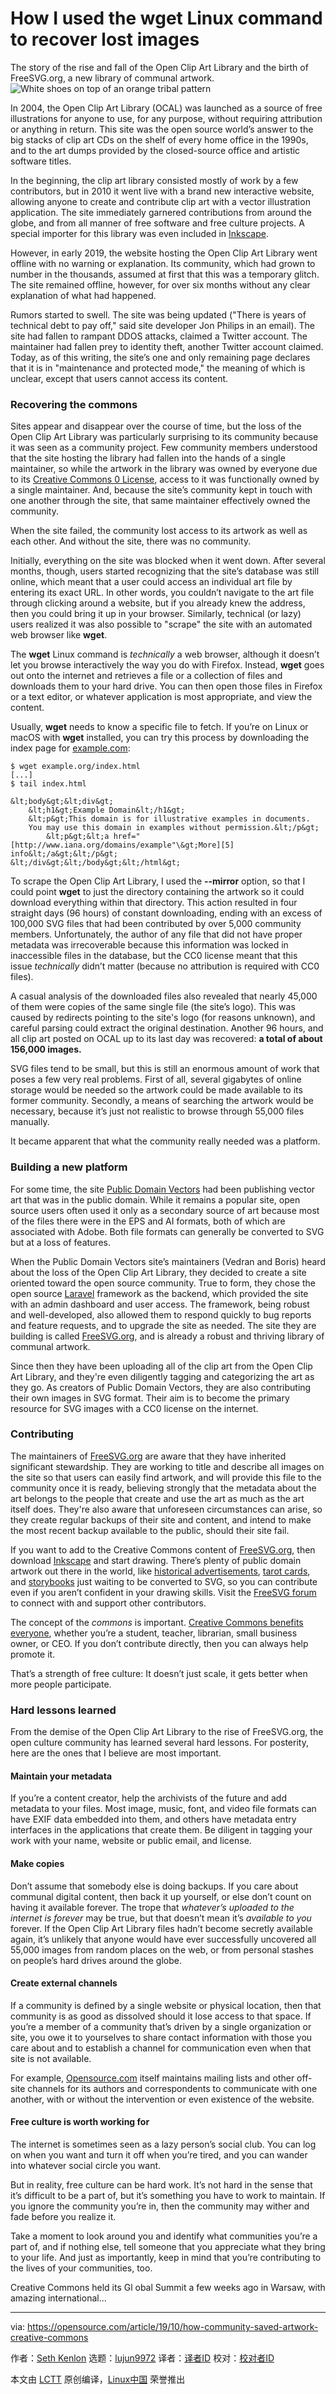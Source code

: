 [#]: collector: (lujun9972)
[#]: translator: (wxy)
[#]: reviewer: ( )
[#]: publisher: ( )
[#]: url: ( )
[#]: subject: (How I used the wget Linux command to recover lost images)
[#]: via: (https://opensource.com/article/19/10/how-community-saved-artwork-creative-commons)
[#]: author: (Seth Kenlon https://opensource.com/users/seth)

How I used the wget Linux command to recover lost images
======
The story of the rise and fall of the Open Clip Art Library and the
birth of FreeSVG.org, a new library of communal artwork.
![White shoes on top of an orange tribal pattern][1]

In 2004, the Open Clip Art Library (OCAL) was launched as a source of free illustrations for anyone to use, for any purpose, without requiring attribution or anything in return. This site was the open source world’s answer to the big stacks of clip art CDs on the shelf of every home office in the 1990s, and to the art dumps provided by the closed-source office and artistic software titles.

In the beginning, the clip art library consisted mostly of work by a few contributors, but in 2010 it went live with a brand new interactive website, allowing anyone to create and contribute clip art with a vector illustration application. The site immediately garnered contributions from around the globe, and from all manner of free software and free culture projects. A special importer for this library was even included in [Inkscape][2].

However, in early 2019, the website hosting the Open Clip Art Library went offline with no warning or explanation. Its community, which had grown to number in the thousands, assumed at first that this was a temporary glitch. The site remained offline, however, for over six months without any clear explanation of what had happened.

Rumors started to swell. The site was being updated ("There is years of technical debt to pay off," said site developer Jon Philips in an email). The site had fallen to rampant DDOS attacks, claimed a Twitter account. The maintainer had fallen prey to identity theft, another Twitter account claimed. Today, as of this writing, the site’s one and only remaining page declares that it is in "maintenance and protected mode," the meaning of which is unclear, except that users cannot access its content.

### Recovering the commons

Sites appear and disappear over the course of time, but the loss of the Open Clip Art Library was particularly surprising to its community because it was seen as a community project. Few community members understood that the site hosting the library had fallen into the hands of a single maintainer, so while the artwork in the library was owned by everyone due to its [Creative Commons 0 License][3], access to it was functionally owned by a single maintainer. And, because the site’s community kept in touch with one another through the site, that same maintainer effectively owned the community.

When the site failed, the community lost access to its artwork as well as each other. And without the site, there was no community.

Initially, everything on the site was blocked when it went down. After several months, though, users started recognizing that the site’s database was still online, which meant that a user could access an individual art file by entering its exact URL. In other words, you couldn’t navigate to the art file through clicking around a website, but if you already knew the address, then you could bring it up in your browser. Similarly, technical (or lazy) users realized it was also possible to "scrape" the site with an automated web browser like **wget**.

The **wget** Linux command is _technically_ a web browser, although it doesn’t let you browse interactively the way you do with Firefox. Instead, **wget** goes out onto the internet and retrieves a file or a collection of files and downloads them to your hard drive. You can then open those files in Firefox or a text editor, or whatever application is most appropriate, and view the content.

Usually, **wget** needs to know a specific file to fetch. If you’re on Linux or macOS with **wget** installed, you can try this process by downloading the index page for [example.com][4]:


```
$ wget example.org/index.html
[...]
$ tail index.html

&lt;body&gt;&lt;div&gt;
    &lt;h1&gt;Example Domain&lt;/h1&gt;
    &lt;p&gt;This domain is for illustrative examples in documents.
    You may use this domain in examples without permission.&lt;/p&gt;
        &lt;p&gt;&lt;a href="[http://www.iana.org/domains/example"\&gt;More][5] info&lt;/a&gt;&lt;/p&gt;
&lt;/div&gt;&lt;/body&gt;&lt;/html&gt;
```

To scrape the Open Clip Art Library, I used the **\--mirror** option, so that I could point **wget** to just the directory containing the artwork so it could download everything within that directory. This action resulted in four straight days (96 hours) of constant downloading, ending with an excess of 100,000 SVG files that had been contributed by over 5,000 community members. Unfortunately, the author of any file that did not have proper metadata was irrecoverable because this information was locked in inaccessible files in the database, but the CC0 license meant that this issue _technically_ didn’t matter (because no attribution is required with CC0 files).

A casual analysis of the downloaded files also revealed that nearly 45,000 of them were copies of the same single file (the site’s logo). This was caused by redirects pointing to the site's logo (for reasons unknown), and careful parsing could extract the original destination. Another 96 hours, and all clip art posted on OCAL up to its last day was recovered: **a total of about 156,000 images.**

SVG files tend to be small, but this is still an enormous amount of work that poses a few very real problems. First of all, several gigabytes of online storage would be needed so the artwork could be made available to its former community. Secondly, a means of searching the artwork would be necessary, because it’s just not realistic to browse through 55,000 files manually.

It became apparent that what the community really needed was a platform.

### Building a new platform

For some time, the site [Public Domain Vectors][6] had been publishing vector art that was in the public domain. While it remains a popular site, open source users often used it only as a secondary source of art because most of the files there were in the EPS and AI formats, both of which are associated with Adobe. Both file formats can generally be converted to SVG but at a loss of features.

When the Public Domain Vectors site’s maintainers (Vedran and Boris) heard about the loss of the Open Clip Art Library, they decided to create a site oriented toward the open source community. True to form, they chose the open source [Laravel][7] framework as the backend, which provided the site with an admin dashboard and user access. The framework, being robust and well-developed, also allowed them to respond quickly to bug reports and feature requests, and to upgrade the site as needed. The site they are building is called [FreeSVG.org][8], and is already a robust and thriving library of communal artwork.

Since then they have been uploading all of the clip art from the Open Clip Art Library, and they're even diligently tagging and categorizing the art as they go. As creators of Public Domain Vectors, they are also contributing their own images in SVG format. Their aim is to become the primary resource for SVG images with a CC0 license on the internet.

### Contributing

The maintainers of [FreeSVG.org][8] are aware that they have inherited significant stewardship. They are working to title and describe all images on the site so that users can easily find artwork, and will provide this file to the community once it is ready, believing strongly that the metadata about the art belongs to the people that create and use the art as much as the art itself does. They're also aware that unforeseen circumstances can arise, so they create regular backups of their site and content, and intend to make the most recent backup available to the public, should their site fail.

If you want to add to the Creative Commons content of [FreeSVG.org][9], then download [Inkscape][10] and start drawing. There’s plenty of public domain artwork out there in the world, like [historical advertisements][11], [tarot cards][12], and [storybooks][13] just waiting to be converted to SVG, so you can contribute even if you aren’t confident in your drawing skills. Visit the [FreeSVG forum][14] to connect with and support other contributors.

The concept of the _commons_ is important. [Creative Commons benefits everyone][15], whether you’re a student, teacher, librarian, small business owner, or CEO. If you don’t contribute directly, then you can always help promote it.

That’s a strength of free culture: It doesn’t just scale, it gets better when more people participate.

### Hard lessons learned

From the demise of the Open Clip Art Library to the rise of FreeSVG.org, the open culture community has learned several hard lessons. For posterity, here are the ones that I believe are most important.

#### Maintain your metadata

If you’re a content creator, help the archivists of the future and add metadata to your files. Most image, music, font, and video file formats can have EXIF data embedded into them, and others have metadata entry interfaces in the applications that create them. Be diligent in tagging your work with your name, website or public email, and license.

#### Make copies

Don’t assume that somebody else is doing backups. If you care about communal digital content, then back it up yourself, or else don’t count on having it available forever. The trope that _whatever’s uploaded to the internet is forever_ may be true, but that doesn’t mean it’s _available to you_ forever. If the Open Clip Art Library files hadn’t become secretly available again, it’s unlikely that anyone would have ever successfully uncovered all 55,000 images from random places on the web, or from personal stashes on people’s hard drives around the globe.

#### Create external channels

If a community is defined by a single website or physical location, then that community is as good as dissolved should it lose access to that space. If you’re a member of a community that’s driven by a single organization or site, you owe it to yourselves to share contact information with those you care about and to establish a channel for communication even when that site is not available.

For example, [Opensource.com][16] itself maintains mailing lists and other off-site channels for its authors and correspondents to communicate with one another, with or without the intervention or even existence of the website.

#### Free culture is worth working for

The internet is sometimes seen as a lazy person’s social club. You can log on when you want and turn it off when you’re tired, and you can wander into whatever social circle you want.

But in reality, free culture can be hard work. It’s not hard in the sense that it’s difficult to be a part of, but it’s something you have to work to maintain. If you ignore the community you’re in, then the community may wither and fade before you realize it.

Take a moment to look around you and identify what communities you’re a part of, and if nothing else, tell someone that you appreciate what they bring to your life. And just as importantly, keep in mind that you’re contributing to the lives of your communities, too.

Creative Commons held its Gl obal Summit a few weeks ago in Warsaw, with amazing international...

--------------------------------------------------------------------------------

via: https://opensource.com/article/19/10/how-community-saved-artwork-creative-commons

作者：[Seth Kenlon][a]
选题：[lujun9972][b]
译者：[译者ID](https://github.com/译者ID)
校对：[校对者ID](https://github.com/校对者ID)

本文由 [LCTT](https://github.com/LCTT/TranslateProject) 原创编译，[Linux中国](https://linux.cn/) 荣誉推出

[a]: https://opensource.com/users/seth
[b]: https://github.com/lujun9972
[1]: https://opensource.com/sites/default/files/styles/image-full-size/public/lead-images/tribal_pattern_shoes.png?itok=e5dSf2hS (White shoes on top of an orange tribal pattern)
[2]: https://opensource.com/article/18/1/inkscape-absolute-beginners
[3]: https://creativecommons.org/share-your-work/public-domain/cc0/
[4]: http://example.com
[5]: http://www.iana.org/domains/example"\>More
[6]: http://publicdomainvectors.org
[7]: https://github.com/viralsolani/laravel-adminpanel
[8]: https://freesvg.org
[9]: http://freesvg.org
[10]: http://inkscape.org
[11]: https://freesvg.org/drinking-coffee-vector-drawing
[12]: https://freesvg.org/king-of-swords-tarot-card
[13]: https://freesvg.org/space-pioneers-135-scene-vector-image
[14]: http://forum.freesvg.org/
[15]: https://opensource.com/article/18/1/creative-commons-real-world
[16]: http://Opensource.com
